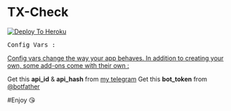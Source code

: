 # TX-Check



<a href="https://heroku.com/deploy">
  <img src="https://www.herokucdn.com/deploy/button.svg" alt="Deploy To Heroku">
</a>




<tt>Config Vars :</tt>



<ins>Config vars change the way your app behaves. In addition to creating your own, some add-ons come with their own :</ins>

Get this <b>api_id</b> & <b>api_hash</b> from <a href="https://my.telegram.org"> my telegram</a>
Get this <b>bot_token</b> from <a href="https://t.me/botfather"> @botfather</a> 


#Enjoy 😘 
